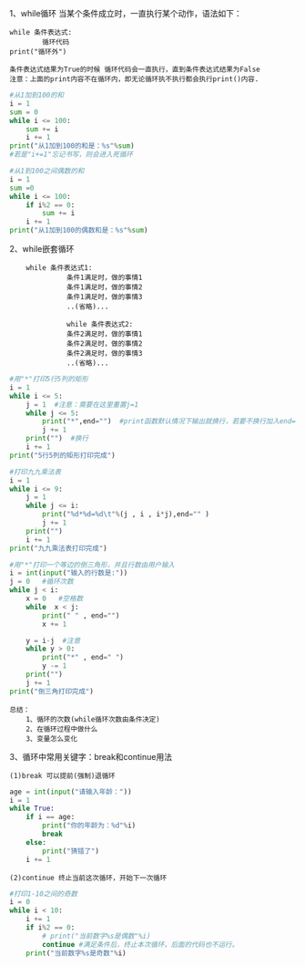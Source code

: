 1、while循环 当某个条件成立时，一直执行某个动作，语法如下：

    while 条件表达式:
            循环代码
    print("循环外")

    条件表达式结果为True的时候 循环代码会一直执行，直到条件表达式结果为False
    注意：上面的print内容不在循环内，即无论循环执不执行都会执行print()内容.
    
```python
#从1加到100的和
i = 1
sum = 0
while i <= 100:
    sum += i
    i += 1
print("从1加到100的和是：%s"%sum)
#若是"i+=1"忘记书写，则会进入死循环
```
```python
#从1到100之间偶数的和
i = 1
sum =0
while i <= 100:
    if i%2 == 0:
        sum += i
    i += 1
print("从1加到100的偶数和是：%s"%sum)
```

2、while嵌套循环

        while 条件表达式1:
                  条件1满足时，做的事情1
                  条件1满足时，做的事情2
                  条件1满足时，做的事情3
                  ..(省略)...
                  
                  while 条件表达式2:
                  条件2满足时，做的事情1
                  条件2满足时，做的事情2
                  条件2满足时，做的事情3
                  ..(省略)...

```python
#用"*"打印5行5列的矩形
i = 1
while i <= 5:
    j = 1  #注意：需要在这里重置j=1
    while j <= 5:
        print("*",end="")  #print函数默认情况下输出就换行，若要不换行加入end=""
        j += 1
    print("")  #换行
    i += 1
print("5行5列的矩形打印完成")
```

```python
#打印九九乘法表
i = 1
while i <= 9:
    j = 1
    while j <= i:
        print("%d*%d=%d\t"%(j , i , i*j),end="" )
        j += 1
    print("")
    i += 1
print("九九乘法表打印完成")
```

```python
#用"*"打印一个等边的倒三角形，并且行数由用户输入
i = int(input("输入的行数是:"))
j = 0   #循环次数
while j < i:
    x = 0   #空格数
    while  x < j:
        print(" " , end="")
        x += 1

    y = i-j  #注意
    while y > 0:
        print("*" , end=" ")
        y -= 1
    print("")
    j += 1
print("倒三角打印完成")
```
    总结：
        1、循环的次数(while循环次数由条件决定)
        2、在循环过程中做什么
        3、变量怎么变化

3、循环中常用关键字：break和continue用法

    (1)break 可以提前(强制)退循环

```python
age = int(input("请输入年龄："))
i = 1
while True:
    if i == age:
        print("你的年龄为：%d"%i)
        break
    else:
        print("猜错了")
    i += 1
```

    (2)continue 终止当前这次循环，开始下一次循环
    
```python
#打印1-10之间的奇数
i = 0
while i < 10:
    i += 1
    if i%2 == 0:
        # print("当前数字%s是偶数"%i)
        continue #满足条件后，终止本次循环，后面的代码也不运行。
    print("当前数字%s是奇数"%i)
```